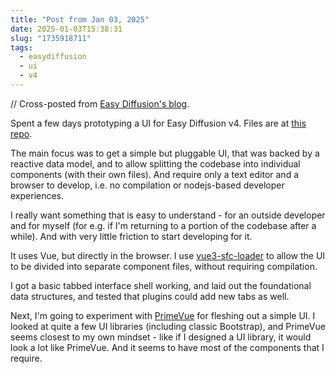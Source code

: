 ```yaml
---
title: "Post from Jan 03, 2025"
date: 2025-01-03T15:38:31
slug: "1735918711"
tags:
  - easydiffusion
  - ui
  - v4
---
```


// Cross-posted from [Easy Diffusion's blog](https://easydiffusion.github.io/blog/1735918711).

Spent a few days prototyping a UI for Easy Diffusion v4. Files are at [this repo](https://github.com/easydiffusion/files/blob/main/ED4-ui-design/prototype).

The main focus was to get a simple but pluggable UI, that was backed by a reactive data model, and to allow splitting the codebase into individual components (with their own files). And require only a text editor and a browser to develop, i.e. no compilation or nodejs-based developer experiences.

I really want something that is easy to understand - for an outside developer and for myself (for e.g. if I'm returning to a portion of the codebase after a while). And with very little friction to start developing for it.

It uses Vue, but directly in the browser. I use [vue3-sfc-loader](https://github.com/FranckFreiburger/vue3-sfc-loader) to allow the UI to be divided into separate component files, without requiring compilation.

I got a basic tabbed interface shell working, and laid out the foundational data structures, and tested that plugins could add new tabs as well.

Next, I'm going to experiment with [PrimeVue](https://primevue.org/) for fleshing out a simple UI. I looked at quite a few UI libraries (including classic Bootstrap), and PrimeVue seems closest to my own mindset - like if I designed a UI library, it would look a lot like PrimeVue. And it seems to have most of the components that I require.